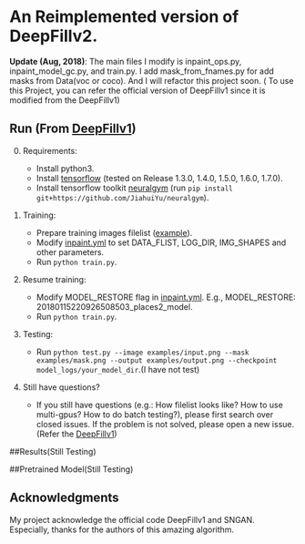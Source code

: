 
# An Reimplemented version of DeepFillv2.

**Update (Aug, 2018)**:
The main files I modify is inpaint_ops.py, inpaint_model_gc.py, and train.py. I add mask_from_fnames.py for add masks from Data(voc or coco). And I will refactor this project soon. ( To use this Project, you can refer the official version of DeepFillv1 since it is modified from the DeepFillv1)


## Run (From [DeepFillv1](https://github.com/JiahuiYu/generative_inpainting))
0. Requirements:
    * Install python3.
    * Install [tensorflow](https://www.tensorflow.org/install/) (tested on Release 1.3.0, 1.4.0, 1.5.0, 1.6.0, 1.7.0).
    * Install tensorflow toolkit [neuralgym](https://github.com/JiahuiYu/neuralgym) (run `pip install git+https://github.com/JiahuiYu/neuralgym`).
1. Training:
    * Prepare training images filelist ([example](https://github.com/JiahuiYu/generative_inpainting/issues/15)).
    * Modify [inpaint.yml](/inpaint.yml) to set DATA_FLIST, LOG_DIR, IMG_SHAPES and other parameters.
    * Run `python train.py`.
2. Resume training:
    * Modify MODEL_RESTORE flag in [inpaint.yml](/inpaint.yml). E.g., MODEL_RESTORE: 20180115220926508503_places2_model.
    * Run `python train.py`.
3. Testing:
    * Run `python test.py --image examples/input.png --mask examples/mask.png --output examples/output.png --checkpoint model_logs/your_model_dir`.(I have not test)

4. Still have questions?
    * If you still have questions (e.g.: How filelist looks like? How to use multi-gpus? How to do batch testing?), please first search over closed issues. If the problem is not solved, please open a new issue.(Refer the [DeepFillv1](https://github.com/JiahuiYu/generative_inpainting))

##Results(Still Testing)

##Pretrained Model(Still Testing)

## Acknowledgments
My project acknowledge the official code DeepFillv1 and SNGAN. Especially, thanks for the authors of this amazing algorithm.
